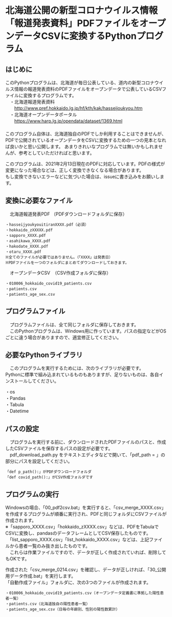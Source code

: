# 北海道公開の新型コロナウイルス情報「報道発表資料」PDFファイルをオープンデータCSVに変換するPythonプログラム
## はじめに
 このPythonプログラムは、北海道が毎日公表している、道内の新型コロナウイルス情報の報道発表資料のPDFファイルをオープンデータで公表しているCSVファイルに変換するプログラムです。  
　・北海道報道発表資料  
 　　http://www.pref.hokkaido.lg.jp/hf/kth/kak/hasseijoukyou.htm  
　・北海道オープンデータポータル  
 　　https://www.harp.lg.jp/opendata/dataset/1369.html  
　  
 このプログラム自体は、北海道独自のPDFでしか利用することはできませんが、PDFで公開されているオープンデータをCSVに変換するための一つの見本となれば良いかと思い公開します。
 あまりきれいなプログラムでは無いかもしれませんが、参考としていただければと思います。  
   
 このプログラムは、2021年2月13日現在のPDFに対応しています。PDFの様式が変更になった場合などは、正しく変換できなくなる場合があります。  
 もし変換できないエラーなどに気づいた場合は、issueに書き込みをお願いします。

## 変換に必要なファイル
　北海道報道発表PDF  （PDFダウンロードフォルダに保存）
 
    ・hasseijyoukyouitiranXXXX.pdf（必須）  
    ・hokkaido_zXXXXX.pdf  
    ・sapporo_XXXX.pdf  
    ・asahikawa_XXXX.pdf  
    ・hakodate_XXXX.pdf  
    ・otaru_XXXX.pdf  
    ※全てのファイルが必要ではありません。（「XXXX」は発表日）  
    ※PDFファイルを一つのフォルダにまとめてダウンロードしておきます。


　オープンデータCSV　（CSV作成フォルダに保存）
 
    ・010006_hokkaido_covid19_patients.csv
    ・patients.csv
    ・patients_age_sex.csv

## プログラムファイル
　プログラムファイルは、全て同じフォルダに保存しておきます。  
　このPythonプログラムは、Windows用に作っています。パスの指定などがOSごとに違う場合がありますので、適宜修正してください。
 
## 必要なPythonライブラリ
　このプログラムを実行するためには、次のライブラリが必要です。  
  Pythonに標準で組み込まれているものもありますが、足りないものは、各自インストールしてください。

  ・os  
  ・Pandas  
  ・Tabula  
  ・Datetime  
  

## パスの設定
　プログラムを実行する前に、ダウンロードされたPDFファイルのパスと、作成したCSVファイルを保存するパスの設定が必要です。  
　pdf_download_path.py をテキストエディタなどで開いて、「pdf_path = 」の部分にパスを設定してください。
 
    「def p_path():」がPDFダウンロードフォルダ
    「def covid_path():」がCSV作成フォルダです
 
 
## プログラムの実行
 Windowsの場合、「00_pdf2csv.bat」を実行すると、「csv_merge_XXXX.csv」を作成するプログラムが順番に実行され、PDFと同じフォルダにCSVファイルが作成されます。  
 ※「sapporo_XXXX.csv」「hokkaido_zXXXX.csv」などは、PDFをTabulaでCSVに変換し、pandasのデータフレームとしてCSV保存したものです。  
 　「list_sapporo_XXXX.csv」「list_hokkaido_XXXX.csv」などは、上記ファイルから患者一覧のみ抜き出したものです。  
  　これらは作業ファイルですので、データが正しく作成されていれば、削除してもOKです。  
  
 作成された「csv_merge_0214.csv」を確認し、データが正しければ、「30_公開用データ作成.bat」を実行します。  
 「自動作成ファイル」フォルダに、次の3つのファイルが作成されます。  
 
    ・010006_hokkaido_covid19_patients.csv（オープンデータ定義書に準拠した陽性患者一覧）  
    ・patients.csv（北海道独自の陽性患者一覧）  
    ・patients_age_sex.csv（日毎の年齢別、性別の陽性数累計）  
 
